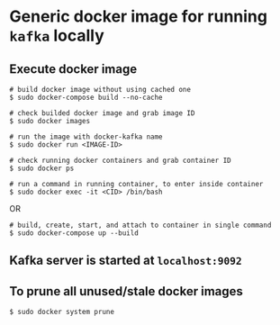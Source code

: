 # Generic docker image for running `kafka` locally

## Execute docker image 

````
# build docker image without using cached one
$ sudo docker-compose build --no-cache 

# check builded docker image and grab image ID
$ sudo docker images

# run the image with docker-kafka name
$ sudo docker run <IMAGE-ID>

# check running docker containers and grab container ID
$ sudo docker ps

# run a command in running container, to enter inside container
$ sudo docker exec -it <CID> /bin/bash
````

OR

````
# build, create, start, and attach to container in single command
$ sudo docker-compose up --build
````

## Kafka server is started at `localhost:9092`

## To prune all unused/stale docker images

````
$ sudo docker system prune
````
